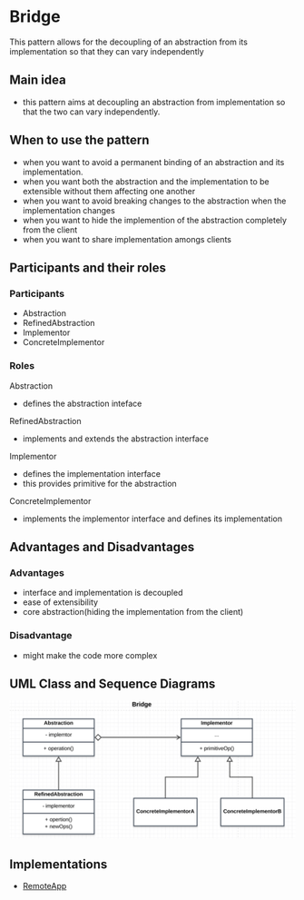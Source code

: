 # Bridge 

This pattern allows for the decoupling of an abstraction from its implementation so that they can vary independently

## Main idea

- this pattern aims at decoupling an abstraction from implementation so that the two can vary independently.

## When to use the pattern
- when you want to avoid a permanent binding of an abstraction and its implementation.
- when you want both the abstraction and the implementation to be extensible without them affecting one another
- when you want to avoid breaking changes to the abstraction when the implementation changes
- when you want to hide the implemention of the abstraction completely from the client
- when you want to share implementation amongs clients

## Participants and their roles
### Participants
- Abstraction
- RefinedAbstraction
- Implementor
- ConcreteImplementor

### Roles
Abstraction
- defines the abstraction inteface

RefinedAbstraction
- implements and extends the abstraction interface

Implementor
- defines the implementation interface
- this provides primitive for the abstraction

ConcreteImplementor
- implements the implementor interface and defines its implementation

## Advantages and Disadvantages
### Advantages
- interface and implementation is decoupled
- ease of extensibility
- core abstraction(hiding the implementation from the client)

### Disadvantage
- might make the code more complex


## UML Class and Sequence Diagrams
![alt bridge](./umls/BR_CL_UML.png)

## Implementations
- [RemoteApp](./RemoteApp/README.md)
